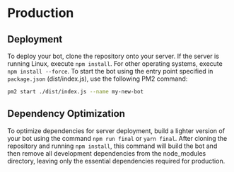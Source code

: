 # Production

## Deployment

To deploy your bot, clone the repository onto your server. If the server is running Linux, execute `npm install`. For other operating systems, execute `npm install --force`. To start the bot using the entry point specified in `package.json` (dist/index.js), use the following PM2 command:

```bash
pm2 start ./dist/index.js --name my-new-bot
```

## Dependency Optimization

To optimize dependencies for server deployment, build a lighter version of your bot using the command `npm run final` or `yarn final`. After cloning the repository and running `npm install`, this command will build the bot and then remove all development dependencies from the node\_modules directory, leaving only the essential dependencies required for production.
